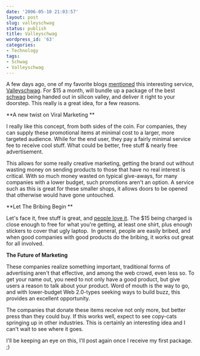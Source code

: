 ```yaml
---
date: '2006-05-10 21:03:57'
layout: post
slug: valleyschwag
status: publish
title: Valleyschwag
wordpress_id: '63'
categories:
- Technology
tags:
- Schwag
- Valleyschwag
---
```


A few days ago, one of my favorite blogs [mentioned](http://www.techcrunch.com/2006/05/04/get-web-20-schwag-from-valleyschwag/) this interesting service, [Valleyschwag](http://www.valleyschwag.com/). For $15 a month, will bundle up a package of the best [schwag](http://en.wikipedia.org/wiki/Promotional_item) being handed out in silicon valley, and deliver it right to your doorstep. This really is a great idea, for a few reasons.

**A new twist on Viral Marketing **

I really like this concept, from both sides of the coin. For companies, they can supply these promotional items at minimal cost to a larger, more targeted audience. While for the end user, they pay a fairly minimal service fee to receive cool stuff. What could be better, free stuff & nearly free advertisement.

This allows for some really creative marketing, getting the brand out without wasting money on sending products to those that have no real interest is critical. With so much money wasted on typical give-aways, for many companies with a lower budget, such promotions aren't an option. A service such as this is great for these smaller shops, it allows doors to be opened that otherwise would have gone untouched.

**Let The Bribing Begin **

Let's face it, free stuff is great, and [people love it](http://www.valleywag.com/tech/valleyschwag/valleyschwag-april-stickers-tees-and-a-little-nerf-man-171121.php). The $15 being charged is close enough to free for what you're getting, at least one shirt, plus enough stickers to cover that ugly laptop.  In general, people are easily bribed, and when good companies with good products do the bribing, it works out great for all involved.

**The Future of Marketing** 

These companies realize something important, traditional forms of advertising aren't that effective, and among the web crowd, even less so. To get your name out, you need to not only have a good product, but give users a reason to talk about your product. Word of mouth is the way to go, and with lower-budget Web 2.0-types seeking ways to build buzz, this provides an excellent opportunity.

The companies that donate these items receive not only more, but better press than they could buy. If this works well, expect to see copy-cats springing up in other industries. This is certainly an interesting idea and I can't wait to see where it goes.

I'll be keeping an eye on this, I'll post again once I receive my first package. ;)
